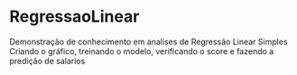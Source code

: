 # RegressaoLinear

Demonstração de conhecimento em analises de Regressão Linear Simples Criando o gráfico, treinando o modelo, verificando o score e fazendo a predição de salarios
